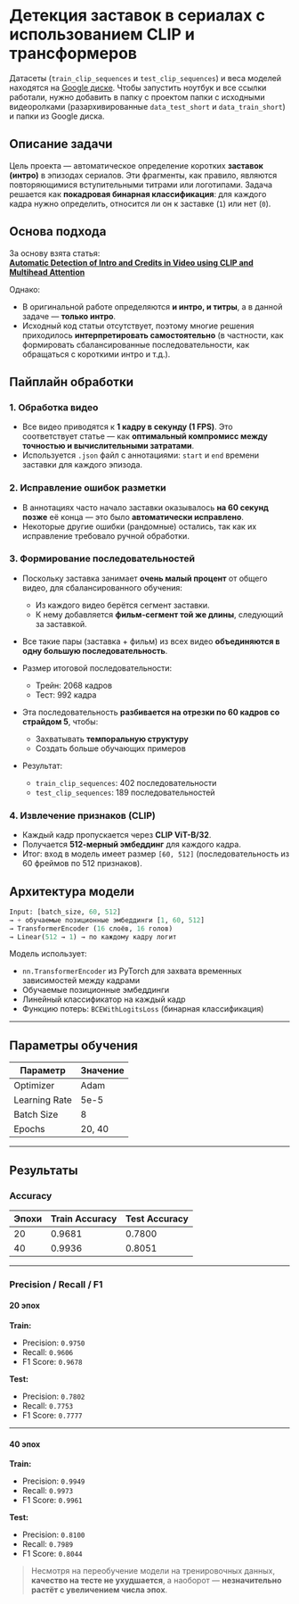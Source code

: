 # Детекция заставок в сериалах с использованием CLIP и трансформеров

Датасеты (`train_clip_sequences` и `test_clip_sequences`) и веса моделей находятся на [Google диске](https://drive.google.com/drive/folders/1RAYoixh6BIsK_a6KoVUoTTwFe8azLG6Q?usp=drive_link). Чтобы запустить ноутбук и все ссылки работали, нужно добавить в папку с проектом папки с исходными видеоролками (разархивированные `data_test_short` и `data_train_short`) и папки из Google диска.

## Описание задачи

Цель проекта — автоматическое определение коротких **заставок (интро)** в эпизодах сериалов. Эти фрагменты, как правило, являются повторяющимися вступительными титрами или логотипами. Задача решается как **покадровая бинарная классификация**: для каждого кадра нужно определить, относится ли он к заставке (`1`) или нет (`0`).

## Основа подхода

За основу взята статья:  
[**Automatic Detection of Intro and Credits in Video using CLIP and Multihead Attention**](https://arxiv.org/abs/2504.09738)

Однако:
- В оригинальной работе определяются **и интро, и титры**, а в данной задаче — **только интро**.
- Исходный код статьи отсутствует, поэтому многие решения приходилось **интерпретировать самостоятельно** (в частности, как формировать сбалансированные последовательности, как обращаться с короткими интро и т.д.).

## Пайплайн обработки

### 1. Обработка видео

- Все видео приводятся к **1 кадру в секунду (1 FPS)**. Это соответствует статье — как **оптимальный компромисс между точностью и вычислительными затратами**.
- Используется `.json` файл с аннотациями: `start` и `end` времени заставки для каждого эпизода.

### 2. Исправление ошибок разметки

- В аннотациях часто начало заставки оказывалось **на 60 секунд позже** её конца — это было **автоматически исправлено**.
- Некоторые другие ошибки (рандомные) остались, так как их исправление требовало ручной обработки.

### 3. Формирование последовательностей

- Поскольку заставка занимает **очень малый процент** от общего видео, для сбалансированного обучения:
  - Из каждого видео берётся сегмент заставки.
  - К нему добавляется **фильм-сегмент той же длины**, следующий за заставкой.
- Все такие пары (заставка + фильм) из всех видео **объединяются в одну большую последовательность**.
- Размер итоговой последовательности:
  - Трейн: 2068 кадров
  - Тест: 992 кадра

- Эта последовательность **разбивается на отрезки по 60 кадров со страйдом 5**, чтобы:
  - Захватывать **темпоральную структуру**
  - Создать больше обучающих примеров

- Результат:
  - `train_clip_sequences`: 402 последовательности
  - `test_clip_sequences`: 189 последовательностей

### 4. Извлечение признаков (CLIP)

- Каждый кадр пропускается через **CLIP ViT-B/32**.
- Получается **512-мерный эмбеддинг** для каждого кадра.
- Итог: вход в модель имеет размер `[60, 512]` (последовательность из 60 фреймов по 512 признаков).

## Архитектура модели

```python
Input: [batch_size, 60, 512]
→ + обучаемые позиционные эмбеддинги [1, 60, 512]
→ TransformerEncoder (16 слоёв, 16 голов)
→ Linear(512 → 1) → по каждому кадру логит
```

Модель использует:

- `nn.TransformerEncoder` из PyTorch для захвата временных зависимостей между кадрами
- Обучаемые позиционные эмбеддинги
- Линейный классификатор на каждый кадр
- Функцию потерь: `BCEWithLogitsLoss` (бинарная классификация)

---

## Параметры обучения

| Параметр        | Значение  |
|----------------|-----------|
| Optimizer      | Adam      |
| Learning Rate  | 5e-5      |
| Batch Size     | 8         |
| Epochs         | 20, 40    |

---

## Результаты

### Accuracy

| Эпохи | Train Accuracy | Test Accuracy |
|-------|----------------|---------------|
| 20    | 0.9681         | 0.7800        |
| 40    | 0.9936         | 0.8051        |

---

### Precision / Recall / F1

#### 20 эпох

**Train:**
- Precision: `0.9750`
- Recall: `0.9606`
- F1 Score: `0.9678`

**Test:**
- Precision: `0.7802`
- Recall: `0.7753`
- F1 Score: `0.7777`

---

#### 40 эпох

**Train:**
- Precision: `0.9949`
- Recall: `0.9973`
- F1 Score: `0.9961`

**Test:**
- Precision: `0.8100`
- Recall: `0.7989`
- F1 Score: `0.8044`

> Несмотря на переобучение модели на тренировочных данных, **качество на тесте не ухудшается**, а наоборот — **незначительно растёт с увеличением числа эпох**.

